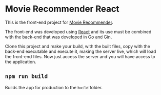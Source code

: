 # Movie Recommender React

This is the front-end project for [Movie Recommender](https://github.com/aronkst/movie_recommender).

The front-end was developed using [React](https://github.com/facebook/react) and its use must be combined with the back-end that was developed in [Go](https://github.com/golang/go) and [Gin](https://github.com/gin-gonic/gin).

Clone this project and make your build, with the built files, copy with the back-end executable and execute it, making the server live, which will load the front-end files. Now just access the server and you will have access to the application.

## `npm run build`

Builds the app for production to the `build` folder.
